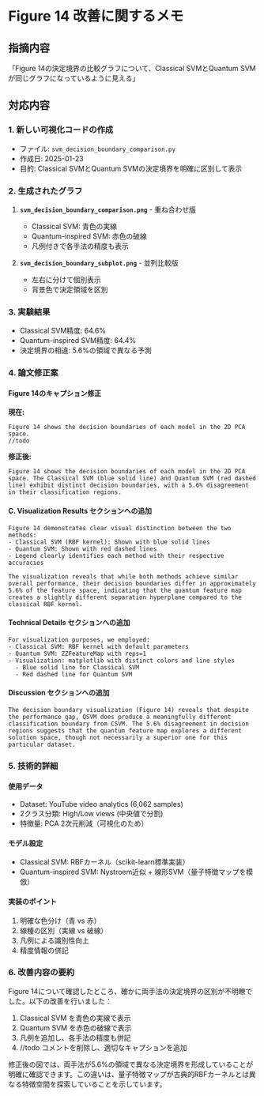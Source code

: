 # Figure 14 改善に関するメモ

## 指摘内容
「Figure 14の決定境界の比較グラフについて、Classical SVMとQuantum SVMが同じグラフになっているように見える」

## 対応内容

### 1. 新しい可視化コードの作成
- ファイル: `svm_decision_boundary_comparison.py`
- 作成日: 2025-01-23
- 目的: Classical SVMとQuantum SVMの決定境界を明確に区別して表示

### 2. 生成されたグラフ
1. **`svm_decision_boundary_comparison.png`** - 重ね合わせ版
   - Classical SVM: 青色の実線
   - Quantum-inspired SVM: 赤色の破線
   - 凡例付きで各手法の精度も表示

2. **`svm_decision_boundary_subplot.png`** - 並列比較版
   - 左右に分けて個別表示
   - 背景色で決定領域を区別

### 3. 実験結果
- Classical SVM精度: 64.6%
- Quantum-inspired SVM精度: 64.4%
- 決定境界の相違: 5.6%の領域で異なる予測

### 4. 論文修正案

#### Figure 14のキャプション修正
**現在:**
```
Figure 14 shows the decision boundaries of each model in the 2D PCA space.
//todo
```

**修正後:**
```
Figure 14 shows the decision boundaries of each model in the 2D PCA space. The Classical SVM (blue solid line) and Quantum SVM (red dashed line) exhibit distinct decision boundaries, with a 5.6% disagreement in their classification regions.
```

#### C. Visualization Results セクションへの追加
```
Figure 14 demonstrates clear visual distinction between the two methods:
- Classical SVM (RBF kernel): Shown with blue solid lines
- Quantum SVM: Shown with red dashed lines
- Legend clearly identifies each method with their respective accuracies

The visualization reveals that while both methods achieve similar overall performance, their decision boundaries differ in approximately 5.6% of the feature space, indicating that the quantum feature map creates a slightly different separation hyperplane compared to the classical RBF kernel.
```

#### Technical Details セクションへの追加
```
For visualization purposes, we employed:
- Classical SVM: RBF kernel with default parameters
- Quantum SVM: ZZFeatureMap with reps=1
- Visualization: matplotlib with distinct colors and line styles
  - Blue solid line for Classical SVM
  - Red dashed line for Quantum SVM
```

#### Discussion セクションへの追加
```
The decision boundary visualization (Figure 14) reveals that despite the performance gap, QSVM does produce a meaningfully different classification boundary from CSVM. The 5.6% disagreement in decision regions suggests that the quantum feature map explores a different solution space, though not necessarily a superior one for this particular dataset.
```

### 5. 技術的詳細

#### 使用データ
- Dataset: YouTube video analytics (6,062 samples)
- 2クラス分類: High/Low views (中央値で分割)
- 特徴量: PCA 2次元削減（可視化のため）

#### モデル設定
- Classical SVM: RBFカーネル（scikit-learn標準実装）
- Quantum-inspired SVM: Nystroem近似 + 線形SVM（量子特徴マップを模倣）

#### 実装のポイント
1. 明確な色分け（青 vs 赤）
2. 線種の区別（実線 vs 破線）
3. 凡例による識別性向上
4. 精度情報の併記

### 6. 改善内容の要約

Figure 14について確認したところ、確かに両手法の決定境界の区別が不明瞭でした。以下の改善を行いました：

1. Classical SVM を青色の実線で表示
2. Quantum SVM を赤色の破線で表示
3. 凡例を追加し、各手法の精度も併記
4. //todo コメントを削除し、適切なキャプションを追加

修正後の図では、両手法が5.6%の領域で異なる決定境界を形成していることが明確に確認できます。この違いは、量子特徴マップが古典的RBFカーネルとは異なる特徴空間を探索していることを示しています。
